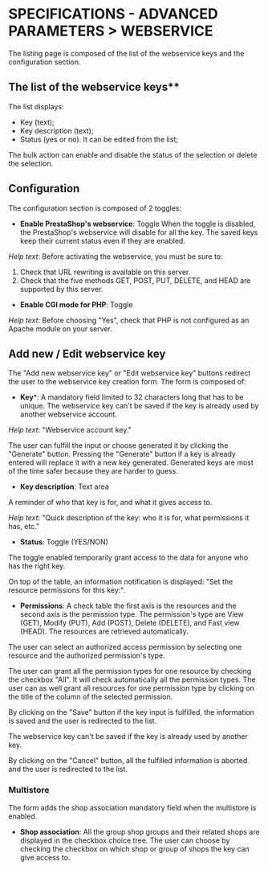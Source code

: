 # SPECIFICATIONS - ADVANCED PARAMETERS &gt; WEBSERVICE

The listing page is composed of the list of the webservice keys and the configuration section.

## The list of the webservice keys**

The list displays:

- Key (text);
- Key description (text);
- Status (yes or no). It can be edited from the list;

The bulk action can enable and disable the status of the selection or delete the selection. 

## Configuration

The configuration section is composed of 2 toggles:

- **Enable PrestaShop's webservice**: Toggle
When the toggle is disabled, the PrestaShop's webservice will disable for all the key. The saved keys keep their current status even if they are enabled. 

_Help text_: 
Before activating the webservice, you must be sure to:
1. Check that URL rewriting is available on this server.
2. Check that the five methods GET, POST, PUT, DELETE, and HEAD are supported by this server.

- **Enable CGI mode for PHP**: Toggle

_Help text_: 
Before choosing "Yes", check that PHP is not configured as an Apache module on your server.

## Add new / Edit webservice key

The "Add new webservice key" or "Edit webservice key" buttons redirect the user to the webservice key creation form. The form is composed of:

- **Key***: A mandatory field limited to 32 characters long that has to be unique. The webservice key can't be saved if the key is already used by another webservice account.

_Help text_: "Webservice account key."

The user can fulfill the input or choose generated it by clicking the "Generate" button. Pressing the "Generate" button if a key is already entered will replace it with a new key generated.
Generated keys are most of the time safer because they are harder to guess.

- **Key description**: Text area

A reminder of who that key is for, and what it gives access to.

_Help text_: "Quick description of the key: who it is for, what permissions it has, etc."

- **Status**: Toggle (YES/NON)

The toggle enabled temporarily grant access to the data for anyone who has the right key.

On top of the table, an information notification is displayed: "Set the resource permissions for this key:".

- **Permissions**: A check table
the first axis is the resources and the second axis is the permission type.
The permission's type are View (GET), Modify (PUT), Add (POST), Delete (DELETE), and	Fast view (HEAD).
The resources are retrieved automatically.

The user can select an authorized access permission by selecting one resource and the authorized permission's type. 

The user can grant all the permission types for one resource by checking the checkbox "All". It will check automatically all the permission types.
The user can as well grant all resources for one permission type by clicking on the title of the column of the selected permission.


By clicking on the "Save" button if the key input is fulfilled, the information is saved and the user is redirected to the list.

The webservice key can't be saved if the key is already used by another key.

By clicking on the "Cancel" button, all the fulfilled information is aborted and the user is redirected to the list. 


### Multistore

The form adds the shop association mandatory field when the multistore is enabled.

- **Shop association**: 
All the group shop groups and their related shops are displayed in the checkbox choice tree. The user can choose by checking the checkbox on which shop or group of shops the key can give access to.

